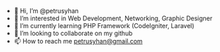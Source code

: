 - 👋 Hi, I’m @petrusyhan
- 👀 I’m interested in Web Development, Networking, Graphic Designer
- 🌱 I’m currently learning PHP Framework (CodeIgniter, Laravel)
- 💞️ I’m looking to collaborate on my github
- 📫 How to reach me petrusyhan@gmail.com

<!---
petrusyhan/petrusyhan is a ✨ special ✨ repository because its `README.md` (this file) appears on your GitHub profile.
You can click the Preview link to take a look at your changes.
--->
